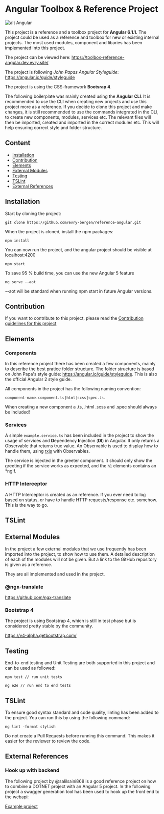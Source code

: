 # Angular Toolbox & Reference Project 

![alt Angular](https://angular.io/assets/images/logos/angular/angular.png)

This project is a reference and a toolbox project for **Angular 6.1.1.**  The project could be used as a reference and toolbox for new or existing internal projects.
The most used modules, component and libaries has been implemented into this project. 

The project can be viewed here: https://toolbox-reference-angular.dev.evry.site/

The project is following *John Papas Angular Styleguide*: https://angular.io/guide/styleguide

The project is using the CSS-framework **Bootsrap 4**.

The following boilerplate was mainly created using the **Angular CLI**. It is recommended to use the CLI when creating new projects and use this project more as a reference.
If you decide to clone this project and make changes, it is still recommended to use the commands integrated in the CLI, to create new components, modules, services etc.
The relevant files will then be imported, created and imported in the correct modules etc. This will help ensuring correct style and folder structure. 

## Content

* [Installation](#installation)
* [Contribution](#contribution)
* [Elements](#elements)
* [External Modules](#externalModules)
* [Testing](#Testing)
* [TSLint](#tslint)
* [External References](#externalReferences)

## Installation

Start by cloning the project:

```
git clone https://github.com/evry-bergen/reference-angular.git
```

When the project is cloned, install the npm packages:

```
npm install
```

You can now run the project, and the angular project should be visible at localhost:4200

```
npm start
```

To save 95 % build time, you can use the new Angular 5 feature

```
ng serve --aot
```

--aot will be standard when running npm start in future Angular versions.

## Contribution

If you want to contribute to this project, please read the [Contribution guidelines for this project](CONTRIBUTING.md)

## Elements

### Components

In this reference project there has been created a few components, mainly to describe the best pratice folder structure.
The folder structure is based on John Papa's style guide: https://angular.io/guide/styleguide. This is also the official
Angular 2 style guide. 

All components in the project has the following naming convention: 

  `component-name.component.ts|html|scss|spec.ts.` 

When creating a new component a .ts, .html .scss and .spec should always be included! 

### Services

A simple ```example.service.ts``` has been included in the project to show the usage of services and **D**ependency **I**njection (**DI**) in Angular.
It only returns a Observable that returns true value. An Observable is used to display how to handle them, using [rxjs](https://github.com/ReactiveX/rxjs) with Observables.

The service is injected in the greeter component. It should only show the greeting if the service works as expected, and 
the ```h1``` elements contains an *ngIf.

### HTTP Interceptor

A HTTP Interceptor is created as an reference. If you ever need to log based on status, or have to handle HTTP requests/response etc.
somehow. This is the way to go. 

## TSLint 

## External Modules

In the project a few external modules that we use frequently has been imported into the project, to show how to use them. 
A detailed description of each of the modules will not be given. But a link to the GitHub repository is given as a reference.

They are all implemented and used in the project. 

### @ngx-translate

https://github.com/ngx-translate

### Bootstrap 4

The project is using Bootstrap 4, which is still in test phase but is considered pretty stable by the community. 

https://v4-alpha.getbootstrap.com/

## Testing 

End-to-end testing and Unit Testing are both supported in this project and can be used as followed:
    
    npm test // run unit tests
        
    ng e2e // run end to end tests
    
## TSLint

To ensure good syntax standard and code quality, linting has been added to the project. You can run this by using the following command:

    ng lint -format stylish
    
Do not create a Pull Requests before running this command. This makes it easier for the reviewer to review the code.
    
## External References

### Hook up with backend

The following project by @salilsaini868 is a good reference project on how to combine a DOTNET project with an Angular 5 project.
In the following project a swagger generation tool has been used to hook up the front end to the webapi: 

[Example project](https://github.com/salilsaini868/Recruitment-System/tree/develop/web)
